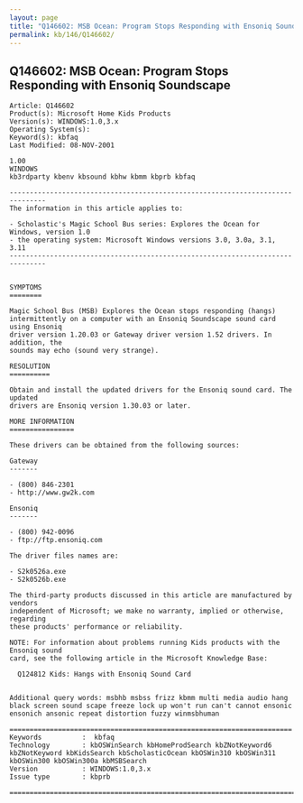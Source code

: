 ```yaml
---
layout: page
title: "Q146602: MSB Ocean: Program Stops Responding with Ensoniq Soundscape"
permalink: kb/146/Q146602/
---
```


## Q146602: MSB Ocean: Program Stops Responding with Ensoniq Soundscape

	Article: Q146602
	Product(s): Microsoft Home Kids Products
	Version(s): WINDOWS:1.0,3.x
	Operating System(s): 
	Keyword(s): kbfaq
	Last Modified: 08-NOV-2001
	
	1.00
	WINDOWS
	kb3rdparty kbenv kbsound kbhw kbmm kbprb kbfaq
	
	-------------------------------------------------------------------------------
	The information in this article applies to:
	
	- Scholastic's Magic School Bus series: Explores the Ocean for Windows, version 1.0 
	- the operating system: Microsoft Windows versions 3.0, 3.0a, 3.1, 3.11 
	-------------------------------------------------------------------------------
	
	
	SYMPTOMS
	========
	
	Magic School Bus (MSB) Explores the Ocean stops responding (hangs)
	intermittently on a computer with an Ensoniq Soundscape sound card using Ensoniq
	driver version 1.20.03 or Gateway driver version 1.52 drivers. In addition, the
	sounds may echo (sound very strange).
	
	RESOLUTION
	==========
	
	Obtain and install the updated drivers for the Ensoniq sound card. The updated
	drivers are Ensoniq version 1.30.03 or later.
	
	MORE INFORMATION
	================
	
	These drivers can be obtained from the following sources:
	
	Gateway
	-------
	
	- (800) 846-2301
	- http://www.gw2k.com
	
	Ensoniq
	-------
	
	- (800) 942-0096
	- ftp://ftp.ensoniq.com
	
	The driver files names are:
	
	- S2k0526a.exe
	- S2k0526b.exe
	
	The third-party products discussed in this article are manufactured by vendors
	independent of Microsoft; we make no warranty, implied or otherwise, regarding
	these products' performance or reliability.
	
	NOTE: For information about problems running Kids products with the Ensoniq sound
	card, see the following article in the Microsoft Knowledge Base:
	
	  Q124812 Kids: Hangs with Ensoniq Sound Card
	
	
	Additional query words: msbhb msbss frizz kbmm multi media audio hang black screen sound scape freeze lock up won't run can't cannot ensonic ensonich ansonic repeat distortion fuzzy winmsbhuman
	
	======================================================================
	Keywords          :  kbfaq
	Technology        : kbOSWinSearch kbHomeProdSearch kbZNotKeyword6 kbZNotKeyword kbKidsSearch kbScholasticOcean kbOSWin310 kbOSWin311 kbOSWin300 kbOSWin300a kbMSBSearch
	Version           : WINDOWS:1.0,3.x
	Issue type        : kbprb
	
	=============================================================================
	
